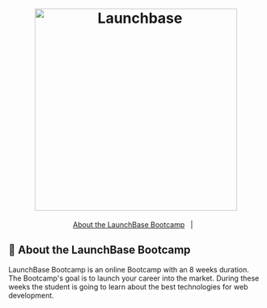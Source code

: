 <h1 align="center">
    <img alt="Launchbase" src="https://storage.googleapis.com/golden-wind/bootcamp-launchbase/logo.png" width="400px" />
</h1>
<p align="center">
  <a href="#rocket-about-the-launchbase-bootcamp">About the LaunchBase Bootcamp</a>&nbsp;&nbsp;&nbsp;|&nbsp;&nbsp;&nbsp;
</p>


## :rocket: About the LaunchBase Bootcamp


LaunchBase Bootcamp is an online Bootcamp with an 8 weeks duration. The Bootcamp's goal is to launch your career into the market. During these weeks the student is going to learn about the best technologies for web development. 

